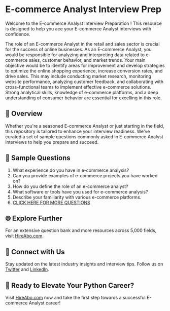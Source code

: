 # E-commerce Analyst Interview Prep

Welcome to the E-commerce Analyst Interview Preparation ! This resource is designed to help you ace your E-commerce Analyst interviews with confidence.

The role of an E-commerce Analyst in the retail and sales sector is crucial for the success of online businesses. As an E-commerce Analyst, you would be responsible for analyzing and interpreting data related to e-commerce sales, customer behavior, and market trends. Your main objective would be to identify areas for improvement and develop strategies to optimize the online shopping experience, increase conversion rates, and drive sales. This may include conducting market research, monitoring website performance, analyzing customer feedback, and collaborating with cross-functional teams to implement effective e-commerce solutions. Strong analytical skills, knowledge of e-commerce platforms, and a deep understanding of consumer behavior are essential for excelling in this role.

## 🚀 Overview

Whether you're a seasoned E-commerce Analyst or just starting in the field, this repository is tailored to enhance your interview readiness. We've curated a set of sample questions commonly asked in E-commerce Analyst interviews to help you prepare and succeed.

## 📝 Sample Questions

1. What experience do you have in e-commerce analysis?
2. Can you provide examples of e-commerce projects you have worked on?
3. How do you define the role of an e-commerce analyst?
4. What software or tools have you used for e-commerce analysis?
5. Describe your familiarity with various e-commerce platforms.
6. [CLICK HERE FOR MORE QUESTIONS](https://hireabo.com/job/22_2_3/Ecommerce%20Analyst)

## 🌐 Explore Further

For an extensive question bank and more resources across 5,000 fields, visit [HireAbo.com](https://www.hireabo.com).

## 📱 Connect with Us

Stay updated on the latest industry insights and interview tips. Follow us on [Twitter](https://twitter.com/hireabo) and [LinkedIn](https://www.linkedin.com/in/hire-abo-3609972a8/).

## 🚀 Ready to Elevate Your Python Career?

Visit [HireAbo.com](https://www.hireabo.com) now and take the first step towards a successful E-commerce Analyst career!
